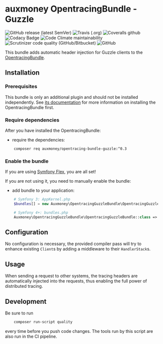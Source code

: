 # auxmoney OpentracingBundle - Guzzle

![GitHub release (latest SemVer)](https://img.shields.io/github/v/release/auxmoney/OpentracingBundle-Guzzle)
![Travis (.org)](https://img.shields.io/travis/auxmoney/OpentracingBundle-Guzzle)
![Coveralls github](https://img.shields.io/coveralls/github/auxmoney/OpentracingBundle-Guzzle)
![Codacy Badge](https://api.codacy.com/project/badge/Grade/aab701199e104bb6bdb247a4bdf7f5f2)
![Code Climate maintainability](https://img.shields.io/codeclimate/maintainability/auxmoney/OpentracingBundle-Guzzle)
![Scrutinizer code quality (GitHub/Bitbucket)](https://img.shields.io/scrutinizer/quality/g/auxmoney/OpentracingBundle-Guzzle)
![GitHub](https://img.shields.io/github/license/auxmoney/OpentracingBundle-Guzzle)

This bundle adds automatic header injection for Guzzle clients to the [OpentracingBundle](https://github.com/auxmoney/OpentracingBundle-core).

## Installation

### Prerequisites

This bundle is only an additional plugin and should not be installed independently. See
[its documentation](https://github.com/auxmoney/OpentracingBundle-core#installation) for more information on installing the OpentracingBundle first.

### Require dependencies

After you have installed the OpentracingBundle:

* require the dependencies:

```bash
    composer req auxmoney/opentracing-bundle-guzzle:^0.3
```

### Enable the bundle

If you are using [Symfony Flex](https://github.com/symfony/flex), you are all set!

If you are not using it, you need to manually enable the bundle:

* add bundle to your application:

```php
    # Symfony 3: AppKernel.php
    $bundles[] = new Auxmoney\OpentracingGuzzleBundle\OpentracingGuzzleBundle();
```

```php
    # Symfony 4+: bundles.php
    Auxmoney\OpentracingGuzzleBundle\OpentracingGuzzleBundle::class => ['all' => true],
```

## Configuration

No configuration is necessary, the provided compiler pass will try to enhance existing `Client`s by adding a middleware to their `HandlerStack`s.

## Usage

When sending a request to other systems, the tracing headers are automatically injected into the requests, thus enabling the full power of distributed tracing.

## Development

Be sure to run

```bash
    composer run-script quality
```

every time before you push code changes. The tools run by this script are also run in the CI pipeline.
